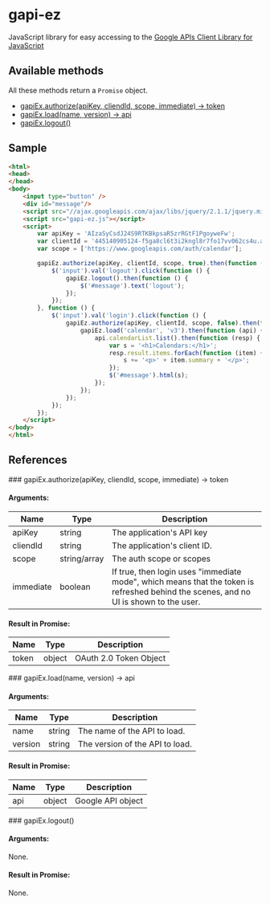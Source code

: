 gapi-ez
=======

JavaScript library for easy accessing to the [Google APIs Client Library for JavaScript](https://developers.google.com/api-client-library/javascript/)

Available methods
-----------------

All these methods return a `Promise` object.

 * [gapiEx.authorize(apiKey, cliendId, scope, immediate) -> token](#authorize)
 * [gapiEx.load(name, version) -> api](#load)
 * [gapiEx.logout()](#logout)

Sample
------

```HTML
<html>
<head>
</head>
<body>
    <input type="button" />
    <div id="message"/>
    <script src="//ajax.googleapis.com/ajax/libs/jquery/2.1.1/jquery.min.js"></script>
    <script src="gapi-ez.js"></script>
    <script>
        var apiKey = 'AIzaSyCsdJ24S9RTKBkpsaR5zrRGtF1PgoyweFw';
        var clientId = '445140905124-f5ga8cl6t3i2kngl8r7fo17vv062cs4u.apps.googleusercontent.com';
        var scope = ['https://www.googleapis.com/auth/calendar'];

        gapiEz.authorize(apiKey, clientId, scope, true).then(function () {
            $('input').val('logout').click(function () {
                gapiEz.logout().then(function () {
                    $('#message').text('logout');
                });
            });
        }, function () {
            $('input').val('login').click(function () {
                gapiEz.authorize(apiKey, clientId, scope, false).then(function () {
                    gapiEz.load('calendar', 'v3').then(function (api) {
                        api.calendarList.list().then(function (resp) {
                            var s = '<h1>Calendars:</h1>';
                            resp.result.items.forEach(function (item) {
                                s += '<p>' + item.summary + '</p>';
                            });
                            $('#message').html(s);
                        });
                    });
                });
            });
        });
    </script>
</body>
</html>
```

References
----------

<a name="authorize"/>
### gapiEx.authorize(apiKey, cliendId, scope, immediate) -> token

#### Arguments:

|    Name   |     Type     |         Description          |
| --------- | ------------ | ---------------------------- |
| apiKey    | string       | The application's API key    |
| cliendId  | string       | The application's client ID. |
| scope     | string/array | The auth scope or scopes     |
| immediate | boolean      | If true, then login uses "immediate mode", which means that the token is refreshed behind the scenes, and no UI is shown to the user. |

#### Result in Promise:

|  Name |  Type  |      Description       |
| ----- | ------ | ---------------------- |
| token | object | OAuth 2.0 Token Object |

<a name="load"/>
### gapiEx.load(name, version) -> api

#### Arguments:

|   Name  |  Type  |           Description           |
| ------- | ------ | ------------------------------- |
| name    | string | The name of the API to load.    |
| version | string | The version of the API to load. |

#### Result in Promise:

| Name |  Type  |    Description    |
| ---- | ------ | ----------------- |
| api  | object | Google API object |

<a name="logout"/>
### gapiEx.logout()

#### Arguments:

None.

#### Result in Promise:

None.
